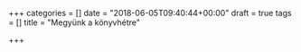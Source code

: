 +++
categories = []
date = "2018-06-05T09:40:44+00:00"
draft = true
tags = []
title = "Megyünk a könyvhétre"

+++
